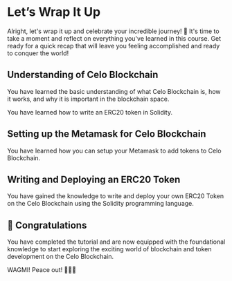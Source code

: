# Let’s Wrap It Up

Alright, let's wrap it up and celebrate your incredible journey! 🎉 It's time to take a moment and reflect on everything you've learned in this course. Get ready for a quick recap that will leave you feeling accomplished and ready to conquer the world! 

## Understanding of Celo Blockchain

You have learned the basic understanding of what Celo Blockchain is, how it works, and why it is important in the blockchain space.

You have learned how to write an ERC20 token in Solidity.

## Setting up the Metamask for Celo Blockchain

You have learned how you can setup your Metamask to add tokens to Celo Blockchain.

## Writing and Deploying an ERC20 Token

You have gained the knowledge to write and deploy your own ERC20 Token on the Celo Blockchain using the Solidity programming language.

## 🎊 Congratulations

You have completed the tutorial and are now equipped with the foundational knowledge to start exploring the exciting world of blockchain and token development on the Celo Blockchain.

WAGMI! Peace out! ✌🏻🔮